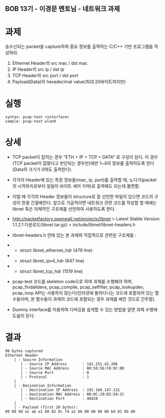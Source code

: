 ## BOB 13기 - 이경문 멘토님 - 네트워크 과제

# 과제
송수신되는 packet을 capture하여 중요 정보를 출력하는 C/C++ 기반 프로그램을 작성하라.

1. Ethernet Header의 src mac / dst mac
2. IP Header의 src ip / dst ip
3. TCP Header의 src port / dst port
4. Payload(Data)의 hexadecimal value(최대 20바이트까지만)

# 실행
```
syntax: pcap-test <interface>
sample: pcap-test wlan0
```

# 상세
- TCP packet이 잡히는 경우 "ETH + IP + TCP + DATA" 로 구성이 된다. 이 경우(TCP packet이 잡혔다고 판단되는 경우만)에만 1~4의 정보를 출력하도록 한다(Data의 크기가 0여도 출력한다).
- 각각의 Header에 있는 특정 정보들(mac, ip, port)를 출력할 때, 노다가(packet의 시작위치로부터 일일이 바이트 세어 가며)로 출력해도 되는데 불편함.
- 이럴 때 각각의 Header 정보들이 structure로 잘 선언한 파일이 있으면 코드의 구성이 한결 간결해진다. 앞으로 가급적이면 네트워크 관련 코드를 작성할 할 때에는 libnet 혹은 자체적인 구조체를 선언하여 사용하도록 한다.
- http://packetfactory.openwall.net/projects/libnet > Latest Stable Version: 1.1.2.1 다운로드(libnet.tar.gz) > include/libnet/libnet-headers.h
- libnet-headers.h 안에 있는 본 과제와 직접적으로 관련된 구조체들 :
- -  struct libnet_ethernet_hdr (479 line)
- - struct libnet_ipv4_hdr (647 line)
- - struct libnet_tcp_hdr (1519 line)

- pcap-test 코드를 skeleton code으로 하여 과제를 수행해야 하며, pcap_findalldevs, pcap_compile, pcap_setfilter, pcap_lookupdev, pcap_loop API는 사용하지 않는다(인터넷에 돌아다니는 코드에 포함되어 있는 함수들이며, 본 함수들이 과제의 코드에 포함되는 경우 과제를 베낀 것으로 간주함).

- Dummy interface를 이용하여 디버깅을 쉽게할 수 있는 방법을 알면 과제 수행에 도움이 된다.

# 결과
```
98 bytes captured
Ethernet Header
    | - Soucre Information
       | - Source IP Address       : 142.251.42.206
       | - Source MAC Address      : 00:50:56:F8:9C:0D 
       | - Source Port             : 0
       | - Protocol                : 1
    |   
    | - Desination Information
       | - Destination IP Address  : 192.168.147.131
       | - Destination MAC Address : 00:0C:29:02:59:2C 
       | - Destination Port        : 40428
    |    
    | - Payload (first 20 bytes):
00 00 9d ec ab e1 00 02 8c 74 a2 66 00 00 00 00 bd 81 0b 00
```